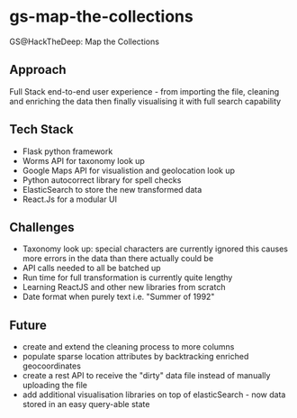 # gs-map-the-collections
GS@HackTheDeep: Map the Collections

## **Approach**

Full Stack end-to-end user experience - from importing the file, cleaning and enriching the data then finally visualising it with full search capability



## **Tech Stack**

- Flask python framework
- Worms API for taxonomy look up
- Google Maps API for visualistion and geolocation look up
- Python autocorrect library for spell checks
- ElasticSearch to store the new transformed data
- React.Js for a modular UI



## **Challenges**

- Taxonomy look up: special characters are currently ignored this causes more errors in the data than there actually could be
- API calls needed to all be batched up
- Run time for full transformation is currently quite lengthy
- Learning ReactJS and other new libraries from scratch
- Date format when purely text i.e. "Summer of 1992"



## **Future**

 - create and extend the cleaning process to more columns
 - populate sparse location attributes by backtracking enriched geocoordinates
 - create a rest API to receive the "dirty" data file instead of manually uploading the file
 - add additional visualisation libraries on top of elasticSearch - now data stored in an easy query-able state 
